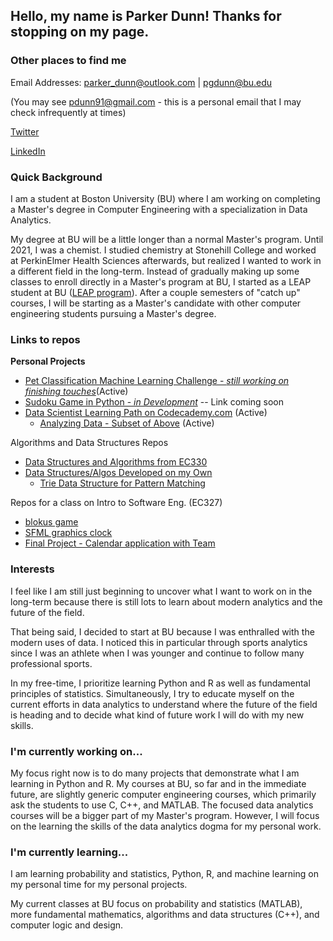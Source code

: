 ## Hello, my name is Parker Dunn! Thanks for stopping on my page.

### Other places to find me

Email Addresses: parker_dunn@outlook.com | pgdunn@bu.edu  

(You may see pdunn91@gmail.com - this is a personal email that I may check infrequently at times)

[Twitter](https://twitter.com/pdvnny_)  

[LinkedIn](https://www.linkedin.com/in/parker-g-dunn/)

### Quick Background

I am a student at Boston University (BU) where I am working on completing a Master's degree in Computer Engineering with a specialization in Data Analytics.

My degree at BU will be a little longer than a normal Master's program. Until 2021, I was a chemist. I studied chemistry at Stonehill College and worked at PerkinElmer Health Sciences afterwards, but realized I wanted to work in a different field in the long-term. Instead of gradually making up some classes to enroll directly in a Master's program at BU, I started as a LEAP student at BU ([LEAP program](https://engineering.bu.edu/leap-lp/)). After a couple semesters of "catch up" courses, I will be starting as a Master's candidate with other computer engineering students pursuing a Master's degree.

### Links to repos

__Personal Projects__
* [Pet Classification Machine Learning Challenge - *still working on finishing touches*](https://github.com/pdvnny/Pet-Image-Classification)(Active)
* [Sudoku Game in Python - *in Development*](https://github.com/pdvnny)  -- Link coming soon
* [Data Scientist Learning Path on Codecademy.com](https://github.com/pdvnny/Codecademy-DataScientist) (Active)
  * [Analyzing Data - Subset of Above](https://github.com/pdvnny/Codecademy-AnalyzeDatawithPython) (Active)


Algorithms and Data Structures Repos
* [Data Structures and Algorithms from EC330](https://github.com/pdvnny/EC330-Algos-DataStructures-Cpp)
* [Data Structures/Algos Developed on my Own](https://github.com/pdvnny/DataStructures-Algorithms)
  * [Trie Data Structure for Pattern Matching](https://github.com/pdvnny/DataStructures-Algorithms/tree/main/TrieStructure-PatternMatching)


Repos for a class on Intro to Software Eng. (EC327)
* [blokus game](https://github.com/pdvnny/EC327_HW4_blokus)
* [SFML graphics clock](https://github.com/pdvnny/EC327-HW2-Adjustable-Clock)
* [Final Project - Calendar application with Team](https://github.com/brianhmj/BU_EC327_FinalProject)

### Interests

I feel like I am still just beginning to uncover what I want to work on in the long-term because there is still lots to learn about modern analytics and the future of the field.

That being said, I decided to start at BU because I was enthralled with the modern uses of data. I noticed this in particular through sports analytics since I was an athlete when I was younger and continue to follow many professional sports.

In my free-time, I prioritize learning Python and R as well as fundamental principles of statistics. Simultaneously, I try to educate myself on the current efforts in data analytics to understand where the future of the field is heading and to decide what kind of future work I will do with my new skills.

### I'm currently working on...

My focus right now is to do many projects that demonstrate what I am learning in Python and R. My courses at BU, so far and in the immediate future, are slightly generic computer engineering courses, which primarily ask the students to use C, C++, and MATLAB. The focused data analytics courses will be a bigger part of my Master's program. However, I will focus on the learning the skills of the data analytics dogma for my personal work.

### I'm currently learning...

I am learning probability and statistics, Python, R, and machine learning on my personal time for my personal projects.

My current classes at BU focus on probability and statistics (MATLAB), more fundamental mathematics, algorithms and data structures (C++), and computer logic and design.



<!--
**pdvnny/pdvnny** is a ✨ _special_ ✨ repository because its `README.md` (this file) appears on your GitHub profile.

Here are some ideas to get you started:

- 🔭 I’m currently working on ...
- 🌱 I’m currently learning ...
- 👯 I’m looking to collaborate on ...
- 🤔 I’m looking for help with ...
- 💬 Ask me about ...
- 📫 How to reach me: ...
- 😄 Pronouns: ...
- ⚡ Fun fact: ...
-->
